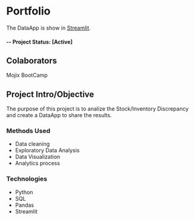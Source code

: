 # Portfolio
The DataApp is show in [Streamlit]([https://haroldroy.github.io/HaroldRoy2.github.io/](https://haroldroy-data-app-analysis-data-viz-suf3mi.streamlitapp.com/)).
#### -- Project Status: [Active]

## Colaborators
Mojix BootCamp

## Project Intro/Objective
The purpose of this project is to analize the Stock/Inventory Discrepancy and create a DataApp to share the results.

### Methods Used
* Data cleaning
* Exploratory Data Analysis
* Data Visualization
* Analytics process

### Technologies 
* Python
* SQL
* Pandas
* Streamlit
